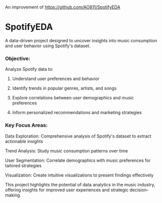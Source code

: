 An improvement of https://github.com/AO811/SpotifyEDA

# SpotifyEDA
A data-driven project designed to uncover insights into music consumption and user behavior using Spotify's dataset.

### Objective:
Analyze Spotify data to:

1. Understand user preferences and behavior

2. Identify trends in popular genres, artists, and songs

3. Explore correlations between user demographics and music preferences

4. Inform personalized recommendations and marketing strategies

### Key Focus Areas:

Data Exploration: Comprehensive analysis of Spotify's dataset to extract actionable insights

Trend Analysis: Study music consumption patterns over time

User Segmentation: Correlate demographics with music preferences for tailored strategies

Visualization: Create intuitive visualizations to present findings effectively

This project highlights the potential of data analytics in the music industry, offering insights for improved user experiences and strategic decision-making.
